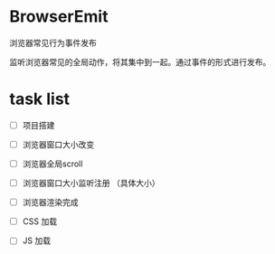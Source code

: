 # BrowserEmit
浏览器常见行为事件发布

监听浏览器常见的全局动作，将其集中到一起。通过事件的形式进行发布。


# task list

* [ ] 项目搭建
* [ ] 浏览器窗口大小改变
* [ ] 浏览器全局scroll
* [ ] 浏览器窗口大小监听注册 （具体大小）
* [ ] 浏览器渲染完成
* [ ] CSS 加载
* [ ] JS 加载


